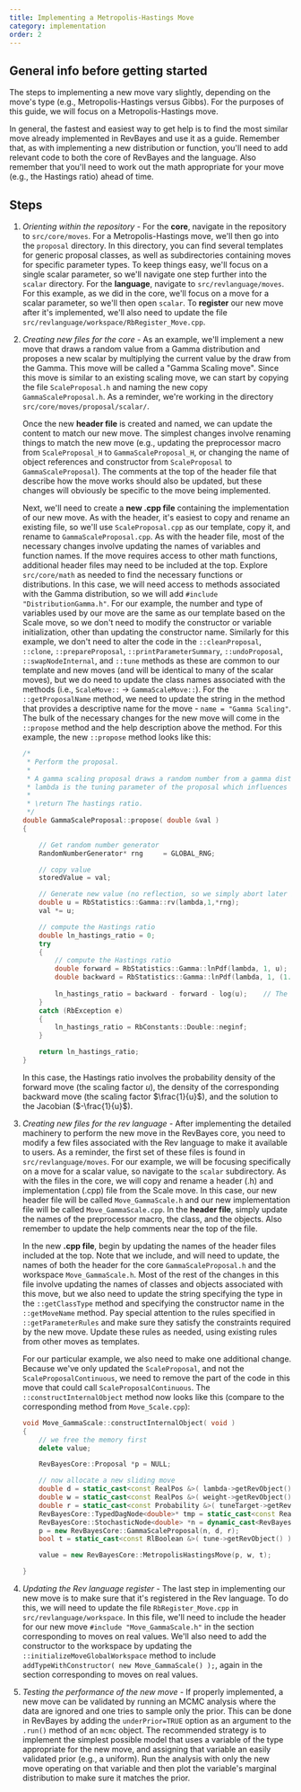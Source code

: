 ```yaml
---
title: Implementing a Metropolis-Hastings Move
category: implementation
order: 2
---
```


## General info before getting started

The steps to implementing a new move vary slightly, depending on the move's type (e.g., Metropolis-Hastings versus Gibbs). For the purposes of this guide, we will focus on a Metropolis-Hastings move.

In general, the fastest and easiest way to get help is to find the most similar move already implemented in RevBayes and use it as a guide. Remember that, as with implementing a new distribution or function, you'll need to add relevant code to both the core of RevBayes and the language. Also remember that you'll need to work out the math appropriate for your move (e.g., the Hastings ratio) ahead of time.

## Steps

1.  _Orienting within the repository_ - For the **core**, navigate in the repository to `src/core/moves`. For a Metropolis-Hastings move, we'll then go into the `proposal` directory. In this directory, you can find several templates for generic proposal classes, as well as subdirectories containing moves for specific parameter types. To keep things easy, we'll focus on a single scalar parameter, so we'll navigate one step further into the `scalar` directory. For the **language**, navigate to `src/revlanguage/moves`. For this example, as we did in the core, we'll focus on a move for a scalar parameter, so we'll then open `scalar`. To **register** our new move after it's implemented, we'll also need to update the file `src/revlanguage/workspace/RbRegister_Move.cpp`.

2.  _Creating new files for the core_ - As an example, we'll implement a new move that draws a random value from a Gamma distribution and proposes a new scalar by multiplying the current value by the draw from the Gamma. This move will be called a "Gamma Scaling move". Since this move is similar to an existing scaling move, we can start by copying the file `ScaleProposal.h` and naming the new copy `GammaScaleProposal.h`. As a reminder, we're working in the directory `src/core/moves/proposal/scalar/`. 

    Once the new **header file** is created and named, we can update the content to match our new move. The simplest changes involve renaming things to match the new move (e.g., updating the preprocessor macro from `ScaleProposal_H` to `GammaScaleProposal_H`, or changing the name of object references and constructor from `ScaleProposal` to `GammaScaleProposal`). The comments at the top of the header file that describe how the move works should also be updated, but these changes will obviously be specific to the move being implemented.

    Next, we'll need to create a **new .cpp file** containing the implementation of our new move. As with the header, it's easiest to copy and rename an existing file, so we'll use `ScaleProposal.cpp` as our template, copy it, and rename to `GammaScaleProposal.cpp`. As with the header file, most of the necessary changes involve updating the names of variables and function names. If the move requires access to other math functions, additional header files may need to be included at the top. Explore `src/core/math` as needed to find the necessary functions or distributions. In this case, we will need access to methods associated with the Gamma distribution, so we will add `#include "DistributionGamma.h"`. For our example, the number and type of variables used by our move are the same as our template based on the Scale move, so we don't need to modify the constructor or variable initialization, other than updating the constructor name. Similarly for this example, we don't need to alter the code in the `::cleanProposal`, `::clone`, `::prepareProposal`, `::printParameterSummary`, `::undoProposal`, `::swapNodeInternal`, and `::tune` methods as these are common to our template and new moves (and will be identical to many of the scalar moves), but we do need to update the class names associated with the methods (i.e., `ScaleMove::` -> `GammaScaleMove::`). For the `::getProposalName` method, we need to update the string in the method that provides a descriptive name for the move - `name = "Gamma Scaling"`. The bulk of the necessary changes for the new move will come in the `::propose` method and the help description above the method. For this example, the new `::propose` method looks like this:

    ```cpp
    /*
     * Perform the proposal.
     *
     * A gamma scaling proposal draws a random number from a gamma distribution u ~ Gamma(lambda,1) and scales the current vale by u
     * lambda is the tuning parameter of the proposal which influences the size of the proposals by changing the shape of the Gamma.
     *
     * \return The hastings ratio.
     */
    double GammaScaleProposal::propose( double &val )
    {
    
        // Get random number generator
        RandomNumberGenerator* rng     = GLOBAL_RNG;
    
        // copy value
        storedValue = val;
    
        // Generate new value (no reflection, so we simply abort later if we propose value here outside of support)
        double u = RbStatistics::Gamma::rv(lambda,1,*rng);
        val *= u;
    
        // compute the Hastings ratio
        double ln_hastings_ratio = 0;
        try
        {
            // compute the Hastings ratio
            double forward = RbStatistics::Gamma::lnPdf(lambda, 1, u);
            double backward = RbStatistics::Gamma::lnPdf(lambda, 1, (1.0/u));
        
            ln_hastings_ratio = backward - forward - log(u);    // The -log(u) term is the Jacobian
        }
        catch (RbException e)
        {
            ln_hastings_ratio = RbConstants::Double::neginf;
        }

        return ln_hastings_ratio;
    }
    ```

    In this case, the Hastings ratio involves the probability density of the forward move (the scaling factor *u*), the density of the corresponding backward move (the scaling factor $\frac{1}{u}$), and the solution to the Jacobian ($-\frac{1}{u}$).

3.  _Creating new files for the rev language_ - After implementing the detailed machinery to perform the new move in the RevBayes core, you need to modify a few files associated with the Rev language to make it available to users. As a reminder, the first set of these files is found in `src/revlanguage/moves`. For our example, we will be focusing specifically on a move for a scalar value, so navigate to the `scalar` subdirectory. As with the files in the core, we will copy and rename a header (.h) and implementation (.cpp) file from the Scale move. In this case, our new header file will be called `Move_GammaScale.h` and our new implementation file will be called `Move_GammaScale.cpp`. In the **header file**, simply update the names of the preprocessor macro, the class, and the objects. Also remember to update the help comments near the top of the file.

    In the new **.cpp file**, begin by updating the names of the header files included at the top. Note that we include, and will need to update, the names of both the header for the core `GammaScaleProposal.h` and the workspace `Move_GammaScale.h`. Most of the rest of the changes in this file involve updating the names of classes and objects associated with this move, but we also need to update the string specifying the type in the `::getClassType` method and specifying the constructor name in the `::getMoveName` method. Pay special attention to the rules specified in `::getParameterRules` and make sure they satisfy the constraints required by the new move. Update these rules as needed, using existing rules from other moves as templates.

    For our particular example, we also need to make one additional change. Because we've only updated the `ScaleProposal`, and not the `ScaleProposalContinuous`, we need to remove the part of the code in this move that could call `ScaleProposalContinuous`. The `::constructInternalObject` method now looks like this (compare to the corresponding method from `Move_Scale.cpp`):

    ```cpp
    void Move_GammaScale::constructInternalObject( void )
    {
        // we free the memory first
        delete value;
    
        RevBayesCore::Proposal *p = NULL;
    
        // now allocate a new sliding move
        double d = static_cast<const RealPos &>( lambda->getRevObject() ).getValue();
        double w = static_cast<const RealPos &>( weight->getRevObject() ).getValue();
        double r = static_cast<const Probability &>( tuneTarget->getRevObject() ).getValue();
        RevBayesCore::TypedDagNode<double>* tmp = static_cast<const RealPos &>( x->getRevObject() ).getDagNode();
        RevBayesCore::StochasticNode<double> *n = dynamic_cast<RevBayesCore::StochasticNode<double> *>( tmp );
        p = new RevBayesCore::GammaScaleProposal(n, d, r);
        bool t = static_cast<const RlBoolean &>( tune->getRevObject() ).getValue();
    
        value = new RevBayesCore::MetropolisHastingsMove(p, w, t);
    
    }
    ```

4. _Updating the Rev language register_ - The last step in implementing our new move is to make sure that it's registered in the Rev language. To do this, we will need to update the file `RbRegister_Move.cpp` in `src/revlanguage/workspace`. In this file, we'll need to include the header for our new move `#include "Move_GammaScale.h"` in the section corresponding to moves on real values. We'll also need to add the constructor to the workspace by updating the `::initializeMoveGlobalWorkspace` method to include `addTypeWithConstructor( new Move_GammaScale() );`, again in the section corresponding to moves on real values.

5.  _Testing the performance of the new move_ - If properly implemented, a new move can be validated by running an MCMC analysis where the data are ignored and one tries to sample only the prior. This can be done in RevBayes by adding the `underPrior=TRUE` option as an argument to the `.run()` method of an `mcmc` object. The recommended strategy is to implement the simplest possible model that uses a variable of the type appropriate for the new move, and assigning that variable an easily validated prior (e.g., a uniform). Run the analysis with only the new move operating on that variable and then plot the variable's marginal distribution to make sure it matches the prior.

